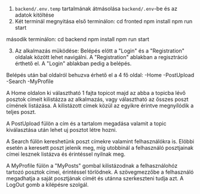 1. `backend/.env.temp` tartalmának átmásolása `backend/.env`-be és az adatok kitöltése
2.  Két terminál megnyitása
első terminálon:
    cd fronted
    npm install
    npm run start

második terminálon:
    cd backend
    npm install
    npm run start

3. Az alkalmazás müködése:
Belépés elött a "Login" és a "Registration" oldalak között lehet navigálni. 
A "Registration" ablakban a regisztráció érthető el.
A "Login" ablakban pedig a belépés.

Belépés után bal oldalról behuzva érhető el a 4 fő oldal:
-Home
-PostUpload
-Search
-MyProfile

A Home oldalon ki választható 1 fajta topicot majd az abba a topicba lévő posztok címeit kilistázza az alkalmazás, vagy választható az ősszes poszt címének listázása.
A kilistázott címek közül az egyikre érintve megnyílódik a teljes poszt.

A PostUpload fülön a cím és a tartalom megadása valamit a topic kiválasztása után lehet uj posztot létre hozni.

A Search fülön kereshetünk poszt címekre valamint felhasználókra is.
Elöbbi esetén a keresett poszt jelenik meg, míg utobbinál a felhasználó posztjainak címei lesznek listázva és érintéssel nyilnak meg.

A MyProfile fülön a "MyPosts" gombal kilistázodnak a felhasználohóz tartozó posztok címei, érintéssel törlödnek.
A szövegmezzőbe a felhasználó megadhatja a saját posztjának címét és utánna szerkeszteni tudja azt.
A LogOut gomb a kilépésre szolgál.
